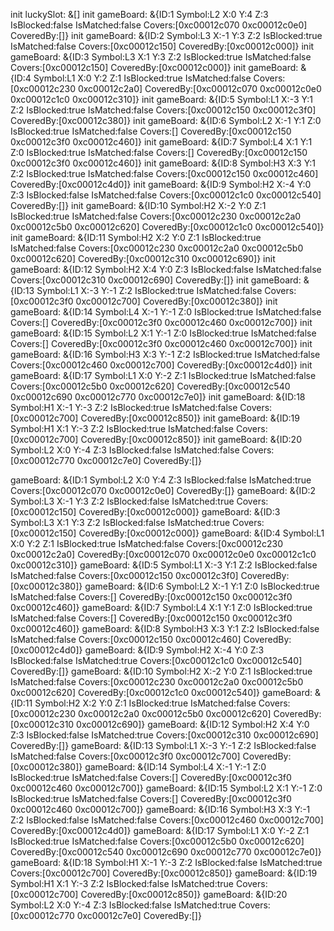 init luckySlot: &[]
init gameBoard: &{ID:1 Symbol:L2 X:0 Y:4 Z:3 IsBlocked:false IsMatched:false Covers:[0xc00012c070 0xc00012c0e0] CoveredBy:[]}
init gameBoard: &{ID:2 Symbol:L3 X:-1 Y:3 Z:2 IsBlocked:true IsMatched:false Covers:[0xc00012c150] CoveredBy:[0xc00012c000]}
init gameBoard: &{ID:3 Symbol:L3 X:1 Y:3 Z:2 IsBlocked:true IsMatched:false Covers:[0xc00012c150] CoveredBy:[0xc00012c000]}
init gameBoard: &{ID:4 Symbol:L1 X:0 Y:2 Z:1 IsBlocked:true IsMatched:false Covers:[0xc00012c230 0xc00012c2a0] CoveredBy:[0xc00012c070 0xc00012c0e0 0xc00012c1c0 0xc00012c310]}
init gameBoard: &{ID:5 Symbol:L1 X:-3 Y:1 Z:2 IsBlocked:true IsMatched:false Covers:[0xc00012c150 0xc00012c3f0] CoveredBy:[0xc00012c380]}
init gameBoard: &{ID:6 Symbol:L2 X:-1 Y:1 Z:0 IsBlocked:true IsMatched:false Covers:[] CoveredBy:[0xc00012c150 0xc00012c3f0 0xc00012c460]}
init gameBoard: &{ID:7 Symbol:L4 X:1 Y:1 Z:0 IsBlocked:true IsMatched:false Covers:[] CoveredBy:[0xc00012c150 0xc00012c3f0 0xc00012c460]}
init gameBoard: &{ID:8 Symbol:H3 X:3 Y:1 Z:2 IsBlocked:true IsMatched:false Covers:[0xc00012c150 0xc00012c460] CoveredBy:[0xc00012c4d0]}
init gameBoard: &{ID:9 Symbol:H2 X:-4 Y:0 Z:3 IsBlocked:false IsMatched:false Covers:[0xc00012c1c0 0xc00012c540] CoveredBy:[]}
init gameBoard: &{ID:10 Symbol:H2 X:-2 Y:0 Z:1 IsBlocked:true IsMatched:false Covers:[0xc00012c230 0xc00012c2a0 0xc00012c5b0 0xc00012c620] CoveredBy:[0xc00012c1c0 0xc00012c540]}
init gameBoard: &{ID:11 Symbol:H2 X:2 Y:0 Z:1 IsBlocked:true IsMatched:false Covers:[0xc00012c230 0xc00012c2a0 0xc00012c5b0 0xc00012c620] CoveredBy:[0xc00012c310 0xc00012c690]}
init gameBoard: &{ID:12 Symbol:H2 X:4 Y:0 Z:3 IsBlocked:false IsMatched:false Covers:[0xc00012c310 0xc00012c690] CoveredBy:[]}
init gameBoard: &{ID:13 Symbol:L1 X:-3 Y:-1 Z:2 IsBlocked:true IsMatched:false Covers:[0xc00012c3f0 0xc00012c700] CoveredBy:[0xc00012c380]}
init gameBoard: &{ID:14 Symbol:L4 X:-1 Y:-1 Z:0 IsBlocked:true IsMatched:false Covers:[] CoveredBy:[0xc00012c3f0 0xc00012c460 0xc00012c700]}
init gameBoard: &{ID:15 Symbol:L2 X:1 Y:-1 Z:0 IsBlocked:true IsMatched:false Covers:[] CoveredBy:[0xc00012c3f0 0xc00012c460 0xc00012c700]}
init gameBoard: &{ID:16 Symbol:H3 X:3 Y:-1 Z:2 IsBlocked:true IsMatched:false Covers:[0xc00012c460 0xc00012c700] CoveredBy:[0xc00012c4d0]}
init gameBoard: &{ID:17 Symbol:L1 X:0 Y:-2 Z:1 IsBlocked:true IsMatched:false Covers:[0xc00012c5b0 0xc00012c620] CoveredBy:[0xc00012c540 0xc00012c690 0xc00012c770 0xc00012c7e0]}
init gameBoard: &{ID:18 Symbol:H1 X:-1 Y:-3 Z:2 IsBlocked:true IsMatched:false Covers:[0xc00012c700] CoveredBy:[0xc00012c850]}
init gameBoard: &{ID:19 Symbol:H1 X:1 Y:-3 Z:2 IsBlocked:true IsMatched:false Covers:[0xc00012c700] CoveredBy:[0xc00012c850]}
init gameBoard: &{ID:20 Symbol:L2 X:0 Y:-4 Z:3 IsBlocked:false IsMatched:false Covers:[0xc00012c770 0xc00012c7e0] CoveredBy:[]}

gameBoard: &{ID:1 Symbol:L2 X:0 Y:4 Z:3 IsBlocked:false IsMatched:true Covers:[0xc00012c070 0xc00012c0e0] CoveredBy:[]}
gameBoard: &{ID:2 Symbol:L3 X:-1 Y:3 Z:2 IsBlocked:false IsMatched:true Covers:[0xc00012c150] CoveredBy:[0xc00012c000]}
gameBoard: &{ID:3 Symbol:L3 X:1 Y:3 Z:2 IsBlocked:false IsMatched:true Covers:[0xc00012c150] CoveredBy:[0xc00012c000]}
gameBoard: &{ID:4 Symbol:L1 X:0 Y:2 Z:1 IsBlocked:true IsMatched:false Covers:[0xc00012c230 0xc00012c2a0] CoveredBy:[0xc00012c070 0xc00012c0e0 0xc00012c1c0 0xc00012c310]}
gameBoard: &{ID:5 Symbol:L1 X:-3 Y:1 Z:2 IsBlocked:false IsMatched:false Covers:[0xc00012c150 0xc00012c3f0] CoveredBy:[0xc00012c380]}
gameBoard: &{ID:6 Symbol:L2 X:-1 Y:1 Z:0 IsBlocked:true IsMatched:false Covers:[] CoveredBy:[0xc00012c150 0xc00012c3f0 0xc00012c460]}
gameBoard: &{ID:7 Symbol:L4 X:1 Y:1 Z:0 IsBlocked:true IsMatched:false Covers:[] CoveredBy:[0xc00012c150 0xc00012c3f0 0xc00012c460]}
gameBoard: &{ID:8 Symbol:H3 X:3 Y:1 Z:2 IsBlocked:false IsMatched:false Covers:[0xc00012c150 0xc00012c460] CoveredBy:[0xc00012c4d0]}
gameBoard: &{ID:9 Symbol:H2 X:-4 Y:0 Z:3 IsBlocked:false IsMatched:true Covers:[0xc00012c1c0 0xc00012c540] CoveredBy:[]}
gameBoard: &{ID:10 Symbol:H2 X:-2 Y:0 Z:1 IsBlocked:true IsMatched:false Covers:[0xc00012c230 0xc00012c2a0 0xc00012c5b0 0xc00012c620] CoveredBy:[0xc00012c1c0 0xc00012c540]}
gameBoard: &{ID:11 Symbol:H2 X:2 Y:0 Z:1 IsBlocked:true IsMatched:false Covers:[0xc00012c230 0xc00012c2a0 0xc00012c5b0 0xc00012c620] CoveredBy:[0xc00012c310 0xc00012c690]}
gameBoard: &{ID:12 Symbol:H2 X:4 Y:0 Z:3 IsBlocked:false IsMatched:true Covers:[0xc00012c310 0xc00012c690] CoveredBy:[]}
gameBoard: &{ID:13 Symbol:L1 X:-3 Y:-1 Z:2 IsBlocked:false IsMatched:false Covers:[0xc00012c3f0 0xc00012c700] CoveredBy:[0xc00012c380]}
gameBoard: &{ID:14 Symbol:L4 X:-1 Y:-1 Z:0 IsBlocked:true IsMatched:false Covers:[] CoveredBy:[0xc00012c3f0 0xc00012c460 0xc00012c700]}
gameBoard: &{ID:15 Symbol:L2 X:1 Y:-1 Z:0 IsBlocked:true IsMatched:false Covers:[] CoveredBy:[0xc00012c3f0 0xc00012c460 0xc00012c700]}
gameBoard: &{ID:16 Symbol:H3 X:3 Y:-1 Z:2 IsBlocked:false IsMatched:false Covers:[0xc00012c460 0xc00012c700] CoveredBy:[0xc00012c4d0]}
gameBoard: &{ID:17 Symbol:L1 X:0 Y:-2 Z:1 IsBlocked:true IsMatched:false Covers:[0xc00012c5b0 0xc00012c620] CoveredBy:[0xc00012c540 0xc00012c690 0xc00012c770 0xc00012c7e0]}
gameBoard: &{ID:18 Symbol:H1 X:-1 Y:-3 Z:2 IsBlocked:false IsMatched:true Covers:[0xc00012c700] CoveredBy:[0xc00012c850]}
gameBoard: &{ID:19 Symbol:H1 X:1 Y:-3 Z:2 IsBlocked:false IsMatched:true Covers:[0xc00012c700] CoveredBy:[0xc00012c850]}
gameBoard: &{ID:20 Symbol:L2 X:0 Y:-4 Z:3 IsBlocked:false IsMatched:true Covers:[0xc00012c770 0xc00012c7e0] CoveredBy:[]}